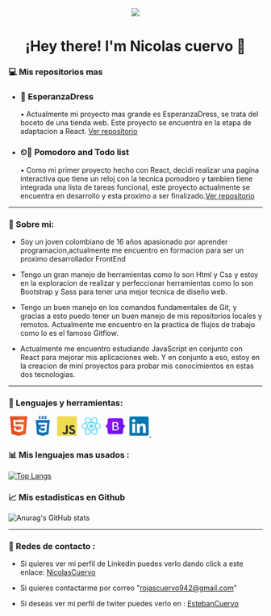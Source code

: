 <div id="Header" align="center">
   <img src="https://media.giphy.com/media/ZVik7pBtu9dNS/giphy.gif" width="200">
   <h1 align="center">¡Hey there! I'm Nicolas cuervo 🐉</h1>
</div>

### 💻 Mis repositorios mas 

- <h3>👗 EsperanzaDress</h3> • Actualmente mi proyecto mas grande es EsperanzaDress, se trata del boceto de una tienda web. Este proyecto se encuentra en la etapa de adaptacion a React. <a href="https://github.com/NicolasEstebanCuervo/EsperanzaDress">Ver repositorio<a/>
- <h3>⏲📝 Pomodoro and Todo list</h3> • Como mi primer proyecto hecho con React, decidi realizar una pagina interactiva que tiene un reloj con la tecnica pomodoro y tambien tiene integrada una lista de tareas funcional, este proyecto actualmente se encuentra en desarrollo y esta proximo a ser finalizado.<a href="https://github.com/NicolasEstebanCuervo/PomodoroTimer">Ver repositorio<a/>
   
---

###  🧑 Sobre mi:
   
- Soy un joven colombiano de 16 años apasionado por aprender programacion,actualmente me encuentro en formacion para ser un proximo desarrollador FrontEnd
   
- Tengo un gran manejo de herramientas como lo son Html y Css y estoy en la exploracion de realizar y perfeccionar herramientas como lo son
  Bootstrap y Sass para tener una mejor tecnica de diseño web.

- Tengo un buen manejo en los comandos fundamentales de Git, y gracias a esto puedo tener un buen manejo de mis repositorios locales y remotos. Actualmente me encuentro en la practica de flujos de trabajo como lo es el famoso Gitflow.
   
- Actualmente me encuentro estudiando JavaScript en conjunto con React para mejorar mis aplicaciones web. Y en conjunto a eso, estoy en la creacion de mini proyectos para probar mis conocimientos en estas dos tecnologias.
   
---

<div align="left">
    <h3>🔨 Lenguajes y herramientas:</h3>
    <div>
        <img src="https://github.com/devicons/devicon/blob/master/icons/html5/html5-original.svg" title="HTML5" alt="HTML" width="40" height="40"/>&nbsp;
        <img src="https://github.com/devicons/devicon/blob/master/icons/css3/css3-plain-wordmark.svg"  title="CSS3" alt="CSS" width="40" height="40"/>&nbsp;
        <img src="https://github.com/devicons/devicon/blob/master/icons/javascript/javascript-original.svg" title="JavaScript" alt="JavaScript" width="40"           height="40"/>&nbsp;
        <img src="https://github.com/devicons/devicon/blob/master/icons/react/react-original.svg" title="JavaScript" alt="JavaScript" width="40"                     height="40"/>&nbsp;
        <img src="https://github.com/devicons/devicon/blob/master/icons/bootstrap/bootstrap-original.svg" title="JavaScript" alt="JavaScript" width="40"             height="40"/>&nbsp;
        <a href="https://www.linkedin.com/in/nicolas-esteban-rojas-cuervo-9b72831ba/"><img                                                                           src="https://github.com/devicons/devicon/blob/master/icons/linkedin/linkedin-original.svg" title="Linkedin" alt="React" width="40"                           height="40"/>&nbsp;</a>
     </div>

</div>

### 📊 Mis lenguajes mas usados :

[![Top Langs](https://github-readme-stats.vercel.app/api/top-langs/?username=NicolasEstebanCuervo&exclude_repo=github-readme-stats,EsperanzaDress&theme=tokyonight)](https://github.com/anuraghazra/github-readme-stats)
   
### 📈 Mis estadisticas en Github
   
   ![Anurag's GitHub stats](https://github-readme-stats.vercel.app/api?username=NicolasEstebanCuervo&show_icons=true&theme=radical)
   
---
  
### 📱 Redes de contacto :
   
- Si quieres ver mi perfil de Linkedin puedes verlo dando click a este enlace: [NicolasCuervo](https://www.linkedin.com/in/nicolas-esteban-rojas-cuervo-9b72831ba/)

- Si quieres contactarme por correo  "rojascuervo942@gmail.com"
   
- Si deseas ver mi perfil de twiter puedes verlo en : [EstebanCuervo](https://twitter.com/EstebanCuervo_)
